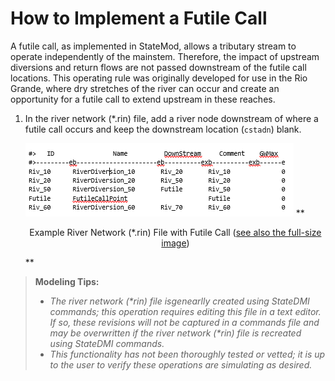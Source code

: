 # How to Implement a Futile Call #

A futile call, as implemented in StateMod, allows a tributary stream to operate independently of the mainstem. Therefore, the 
impact of upstream diversions and return flows are not passed downstream of the futile call locations. This operating rule was 
originally developed for use in the Rio Grande, where dry stretches of the river can occur and create an opportunity for a futile 
call to extend upstream in these reaches.

1. In the river network (\*.rin) file, add a river node downstream of where a futile call occurs and keep the downstream location 
(`cstadn`) blank. 

    <a name="section15_a" alt="Example River Network (*rin) File with Futile Call"></a>
    ![715_a](715_a.PNG)
    **<p style="text-align: center;">
    Example River Network (*.rin) File with Futile Call (<a href="../715_a.PNG">see also the full-size image</a>)
    </p>**
	
>**Modeling Tips:**
>* _The river network (*rin) file isgenearlly created using StateDMI commands; this operation requires editing this file in a text editor. If so, these revisions will not be captured in a commands file and may be overwritten if the river network (*rin) file is recreated using StateDMI commands._
>* _This functionality has not been thoroughly tested or vetted; it is up to the user to verify these operations are simulating as desired._